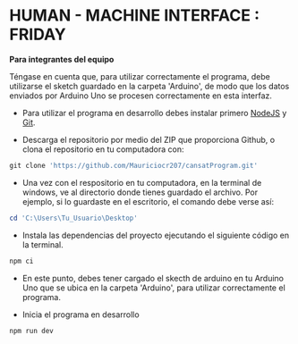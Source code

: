 # HUMAN - MACHINE INTERFACE : FRIDAY

__Para integrantes del equipo__

Téngase en cuenta que, para utilizar correctamente el programa, debe utilizarse el sketch guardado en la carpeta 'Arduino', de modo que los datos enviados por Arduino Uno se procesen correctamente en esta interfaz.

- Para utilizar el programa en desarrollo debes instalar primero [NodeJS](https://nodejs.org/es/) y [Git](https://git-scm.com/download/win).

- Descarga el repositorio por medio del ZIP que proporciona Github, o clona el repositorio en tu computadora con:
```PowerShell
git clone 'https://github.com/Mauriciocr207/cansatProgram.git'
```

- Una vez con el respositorio en tu computadora, en la terminal de windows, ve al directorio donde tienes guardado el archivo. Por ejemplo, si lo guardaste en el escritorio, el comando debe verse así:
```PowerShell
cd 'C:\Users\Tu_Usuario\Desktop'
```

- Instala las dependencias del proyecto ejecutando el siguiente código en la terminal.
``` PowerShell
npm ci
```
- En este punto, debes tener cargado el skecth de arduino en tu Arduino Uno que se ubica en la carpeta 'Arduino', para utilizar correctamente el programa.

- Inicia el programa en desarrollo
``` PowerShell
npm run dev
```

